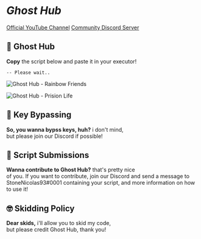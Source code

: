 # _Ghost Hub_
[Official YouTube Channel](https://www.youtube.com/@ghosthubrbx)
[Community Discord Server](https://discord.gg/89jkjqnVWK)

## 💉 Ghost Hub
**Copy** the script below and paste it in your executor!
```
-- Please wait..
```

![Ghost Hub - Rainbow Friends](https://user-images.githubusercontent.com/121834227/210286304-4a328aa6-e504-445e-ae09-d9c01e7c7f8c.PNG)

![Ghost Hub - Prision Life](https://user-images.githubusercontent.com/121834227/210286324-2dc32611-6bcc-4a32-bd6b-0505127609d9.png)

## 🔐 Key Bypassing
**So, you wanna bypss keys, huh?** i don't mind, <br>
but please join our Discord if possible!

## 👻 Script Submissions
**Wanna contribute to Ghost Hub?** that's pretty nice <br>
of you. If you want to contribute, join our Discord
and send a message to StoneNicolas93#0001 containing
your script, and more information on how to use it!

## 🤓 Skidding Policy
**Dear skids,** i'll allow you to skid my code, <br>
but please credit Ghost Hub, thank you!

